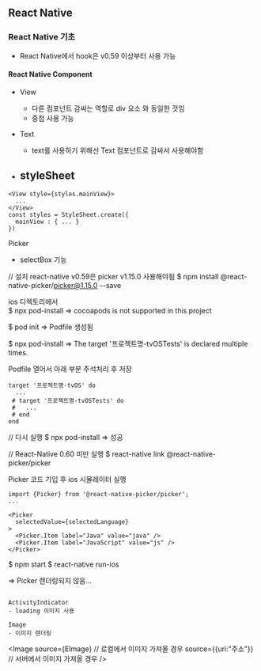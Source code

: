 ## React Native

### React Native 기초
- React Native에서 hook은 v0.59 이상부터 사용 가능

#### React Native Component
- View
  - 다른 컴포넌트 감싸는 역할로 div 요소 와 동일한 것임
  - 중첩 사용 가능
 
- Text
  - text를 사용하기 위해선 Text 컴포넌트로 감싸서 사용해야함

- styleSheet
  - 

```
<View style={styles.mainView}>
  ...
</View>
const styles = StyleSheet.create({
  mainView : { ... }
})
```

Picker
- selectBox 기능

// 설치 react-native v0.59은 picker v1.15.0 사용해야됨
$ npm install @react-native-picker/picker@1.15.0 --save

ios 디렉토리에서  
$ npx pod-install
=> cocoapods is not supported in this project

$ pod init
=> Podfile 생성됨

$ npx pod-install
=> The target '프로젝트명-tvOSTests' is declared multiple times.

Podfile 열어서 아래 부분 주석처리 후 저장
```
target '프로젝트명-tvOS' do
  ...
 # target '프로젝트명-tvOSTests' do
 #   ...
 # end
end 
```
// 다시 실행
$ npx pod-install
=> 성공

// React-Native 0.60 미만 실행
$ react-native link @react-native-picker/picker

Picker 코드 기입 후 ios 시뮬레이터 실행
```
import {Picker} from '@react-native-picker/picker';
...

<Picker
  selectedValue={selectedLanguage}
>
  <Picker.Item label="Java" value="java" />
  <Picker.Item label="JavaScript" value="js" />
</Picker>
```
$ npm start
$ react-native run-ios

=> Picker 렌더링되지 않음...
```

ActivityIndicator
- loading 이미지 사용

Image
- 이미지 렌더링
  ```
  <Image 
     source={EImage}       // 로컬에서 이미지 가져올 경우
     source={{uri:"주소"}}  // 서버에서 이미지 가져올 경우
  />
  ```






